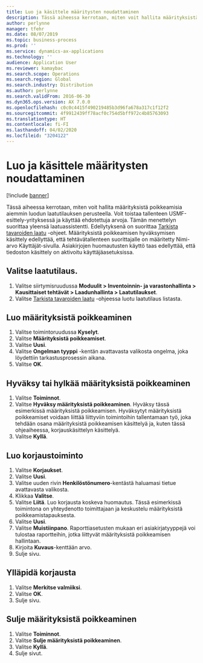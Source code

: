 ```yaml
---
title: Luo ja käsittele määritysten noudattaminen
description: Tässä aiheessa kerrotaan, miten voit hallita määrityksistä poikkeamisia aiemmin luodun laatutilauksen perusteella.
author: perlynne
manager: tfehr
ms.date: 08/07/2019
ms.topic: business-process
ms.prod: ''
ms.service: dynamics-ax-applications
ms.technology: ''
audience: Application User
ms.reviewer: kamaybac
ms.search.scope: Operations
ms.search.region: Global
ms.search.industry: Distribution
ms.author: perlynne
ms.search.validFrom: 2016-06-30
ms.dyn365.ops.version: AX 7.0.0
ms.openlocfilehash: c0c0c4415f490219485b3d96fa678a317c1f12f2
ms.sourcegitcommit: 4f9912439ff78acf0c754d5bff972c4b85763093
ms.translationtype: HT
ms.contentlocale: fi-FI
ms.lasthandoff: 04/02/2020
ms.locfileid: "3204122"
---
```

# <a name="create-and-process-a-conformance"></a>Luo ja käsittele määritysten noudattaminen

[!include [banner](../../includes/banner.md)]

Tässä aiheessa kerrotaan, miten voit hallita määrityksistä poikkeamisia aiemmin luodun laatutilauksen perusteella. Voit toistaa tallenteen USMF-esittely-yrityksessä ja käyttää ehdotettuja arvoja. Tämän menettelyn suorittaa yleensä laatuassistentti.  Edellytyksenä on suorittaa [Tarkista tavaroiden laatu](https://github.com/MicrosoftDocs/Dynamics-365-Operations/blob/master/articles/supply-chain/inventory/tasks/inspect-quality-goods.md) -ohjeet. Määrityksistä poikkeamisen hyväksymisen käsittely edellyttää, että tehtävätallenteen suorittajalle on määritetty Nimi-arvo Käyttäjät-sivulla. Asiakirjojen huomautusten käyttö taas edellyttää, että tiedoston käsittely on aktivoitu käyttäjäasetuksissa.


## <a name="select-a-quality-order"></a>Valitse laatutilaus.
1. Valitse siirtymisruudussa **Moduulit > Inventoinnin- ja varastonhallinta > Kausittaiset tehtävät > Laadunhallinta > Laatutilaukset**.
2. Valitse [Tarkista tavaroiden laatu](https://github.com/MicrosoftDocs/Dynamics-365-Operations/blob/master/articles/supply-chain/inventory/tasks/inspect-quality-goods.md) -ohjeessa luotu laatutilaus listasta.  

## <a name="create-a-nonconformance"></a>Luo määrityksistä poikkeaminen
1. Valitse toimintoruudussa **Kyselyt**.
2. Valitse **Määrityksistä poikkeamiset**.
3. Valitse **Uusi**.
4. Valitse **Ongelman tyyppi** -kentän avattavasta valikosta ongelma, joka löydettiin tarkastusprosessin aikana.  
5. Valitse **OK**.

## <a name="approvereject-a-nonconformance"></a>Hyväksy tai hylkää määrityksistä poikkeaminen
1. Valitse **Toiminnot**.
2. Valitse **Hyväksy määrityksistä poikkeaminen**. Hyväksy tässä esimerkissä määrityksistä poikkeamisen. Hyväksytyt määrityksistä poikkeamiset voidaan liittää liittyviin toimintoihin tallentamaan työ, joka tehdään osana määrityksistä poikkeamisen käsittelyä ja, kuten tässä ohjeaiheessa, korjauskäsittelyn käsittelyä.  
3. Valitse **Kyllä**.

## <a name="create-a-correction-action"></a>Luo korjaustoiminto
1. Valitse **Korjaukset**.
2. Valitse **Uusi**.
3. Valitse uuden rivin **Henkilöstönumero**-kentästä haluamasi tietue avattavasta valikosta.
4. Klikkaa **Valitse**.
5. Valitse **Liitä**. Luo korjausta koskeva huomautus. Tässä esimerkissä toimintona on yhteydenotto toimittajaan ja keskustelu määrityksistä poikkeamistapauksesta.  
6. Valitse **Uusi**.
7. Valitse **Muistiinpano**. Raporttiasetusten mukaan eri asiakirjatyyppejä voi tulostaa raportteihin, jotka liittyvät määrityksistä poikkeamisen hallintaan.  
8. Kirjoita **Kuvaus**-kenttään arvo.
9. Sulje sivu.

## <a name="maintain-a-correction"></a>Ylläpidä korjausta
1. Valitse **Merkitse valmiiksi**.
2. Valitse **OK**.
3. Sulje sivu.

## <a name="close-a-nonconformance"></a>Sulje määrityksistä poikkeaminen
1. Valitse **Toiminnot**.
2. Valitse **Sulje määrityksistä poikkeaminen**.
3. Valitse **Kyllä**.
4. Sulje sivut.
